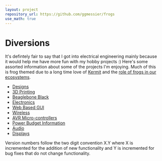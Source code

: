 ```yaml
---
layout: project
repository_url: https://github.com/ggmessier/frogs
use_math: true
---
```

# Diversions

It's defintely fair to say that I got into electrical engineering mainly because it would help me have more fun with my hobby projects :)  Here's some assorted information about some of the projects I'm enjoying. Much of this is frog themed due to a long time love of [Kermit](https://en.wikipedia.org/wiki/Kermit_the_Frog) and the [role of frogs in our ecosystems](https://www.naturewatch.ca/wp-content/biguploads/senior_guide_712.pdf).


* [Designs](designs)
* [3D Printing](printing)
* [Beaglebone Black](bbb)
* [Electronics](circuits)
* [Web Based GUI](gui)
* [Wireless](wireless)
* [AVR Micro-controllers](avr)
* [Power Budget Information](power)
* [Audio](audio)
* [Displays](display)

Version numbers follow the two digit convention X.Y where X is incremented for the addition of new functionality and Y is incremented for bug fixes that do not change functionality.
